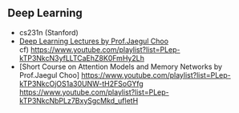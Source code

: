 ## Deep Learning

- cs231n (Stanford)  
- [Deep Learning Lectures by Prof.Jaegul Choo](https://www.youtube.com/playlist?list=PLep-kTP3NkcNd2S-vXp3u_TXYbUIZclKl)  
    cf) https://www.youtube.com/playlist?list=PLep-kTP3NkcN3yfLLTCaEhZ8K0FmHy2Lh  
- [Short Course on Attention Models and Memory Networks by Prof.Jaegul Choo]
    https://www.youtube.com/playlist?list=PLep-kTP3NkcOjOS1a30UNW-tH2FSoGYfg  
    https://www.youtube.com/playlist?list=PLep-kTP3NkcNbPLz7BxySgcMkd_ufletH
